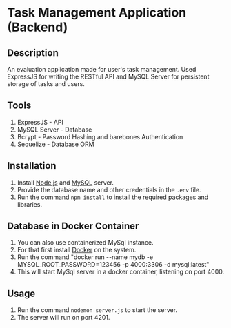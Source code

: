 # Task Management Application (Backend)

## Description

An evaluation application made for user's task management. Used ExpressJS for writing the RESTful API and MySQL Server for persistent storage of tasks and users. 

## Tools

1. ExpressJS - API
2. MySQL Server - Database
3. Bcrypt - Password Hashing and barebones Authentication
4. Sequelize - Database ORM

## Installation

1. Install [Node.js](https://nodejs.org/) and [MySQL](https://www.mysql.com/) server.
2. Provide the database name and other credentials in the `.env` file.
3. Run the command `npm install` to install the required packages and libraries.

## Database in Docker Container
1. You can also use containerized MySql instance.
2. For that first install [Docker](https://docs.docker.com/engine/install/) on the system.
3. Run the command "docker run --name mydb -e MYSQL_ROOT_PASSWORD=123456 -p 4000:3306 -d mysql:latest"
4. This will start MySql server in a docker container, listening on port 4000. 

## Usage

1. Run the command `nodemon server.js` to start the server.
2. The server will run on port 4201.
